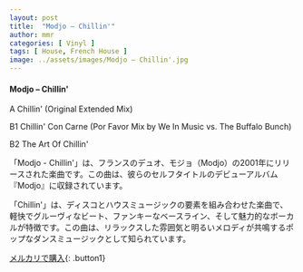 ```yaml
---
layout: post
title:  "Modjo – Chillin'"
author: mmr
categories: [ Vinyl ]
tags: [ House, French House ]
image: ../assets/images/Modjo – Chillin'.jpg
---
```


#### Modjo – Chillin'


A  Chillin' (Original Extended Mix)


B1  Chillin' Con Carne (Por Favor Mix by We In Music vs. The Buffalo Bunch)


B2  The Art Of Chillin'
 

「Modjo - Chillin'」は、フランスのデュオ、モジョ（Modjo）の2001年にリリースされた楽曲です。この曲は、彼らのセルフタイトルのデビューアルバム『Modjo』に収録されています。

「Chillin'」は、ディスコとハウスミュージックの要素を組み合わせた楽曲で、軽快でグルーヴィなビート、ファンキーなベースライン、そして魅力的なボーカルが特徴です。この曲は、リラックスした雰囲気と明るいメロディが共鳴するポップなダンスミュージックとして知られています。


[メルカリで購入](https://jp.mercari.com/item/m30941208338){: .button1}

